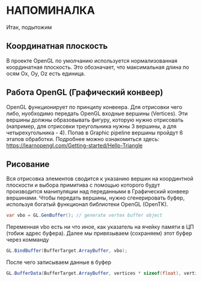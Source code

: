 ﻿# НАПОМИНАЛКА
Итак, подытожим

## Координатная плоскость
В проекте OpenGL по умолчанию используется нормализованная координатная плоскость. Это обозначает, 
что максимальная длина по осям Ox, Oy, Oz есть единица. 

## Работа OpenGL (Графический конвеер)
OpenGL функционирует по принципу конвеера. Для отрисовки чего либо, нуобходимо передать OpenGL входные
вершины (Vertices). Эти вершины должны образовывать фигуру, которую нужно отрисовать (например, для отрисовки
треугольника нужны 3 вершины, а для четырехугольника - 4). Попав в Graphic pipeline вершины пройдут 6 этапов обработки.
Подробнее можно ознакомиться здесь: https://learnopengl.com/Getting-started/Hello-Triangle

## Рисование
Вся отрисовка элементов сводится к указанию вершин на координтной плоскости и выбора примитива
с помощью которого будут производится манипуляции над переданными в Графический конвеер вершинами.
Чтобы передать вершины, нужно сгенерировать буфер, используя богатый функционал библиотеки OpenGL (OpenTK).

``` C#
var vbo = GL.GenBuffer(); // generate vertex buffer object
```

Переменная vbo есть ни что иное, как указатель на ячейку памяти в ЦП (тобиж адрес буфера).
Далее мы привязываем (сохраняем) этот буфер через комманду

```C#
GL.BindBuffer(BufferTarget.ArrayBuffer, vbo);
```

После чего записываем данные в буфер

```C#
GL.BufferData(BufferTarget.ArrayBuffer, vertices * sizeof(float), vertices, BufferUsageHint.StaticDraw);
```

